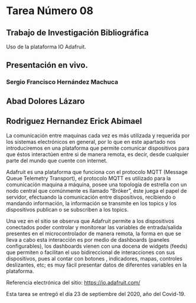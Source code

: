 # Tarea Número 08
## Trabajo de Investigación Bibliográfica
Uso de la plataforma IO Adafruit.
## Presentación en vivo.
### Sergio Francisco Hernández Machuca

## Abad Dolores Lázaro
## Rodriguez Hernandez Erick Abimael 

La comunicación entre maquinas cada vez es más utilizada y requerida por los sistemas electrónicos
en general, por lo que en este apartado nos introduciremos en una plataforma que permite comunicar
dispositivos para que éstos interactúen entre si de manera remota, es decir, desde cualquier parte
del mundo que cuente con internet.

Adafruit es una plataforma que funciona con el protocolo MQTT (Message Queue Telemetry
Transport), el protocolo MQTT es utilizado para la comunicación maquina a máquina, posee una
topología de estrella con un nodo central que comúnmente es llamado “Bróker”, éste juega el papel
de servidor, efectuando la comunicación entre dispositivos, recibiendo o mandando información, la
información se transmite en los topics y los dispositivos publican o se subscriben a los topics.

Una vez en el sitio se observa que Adafruit permite a los dispositivos conectados poder controlar y
monitorear las variables de entrada/salida presentes en el microcontrolador de manera remota, la
forma en que se lleva a cabo esta interacción es por medio de dashboards (paneles configurables),
los dashboards vienen con una docena de widgets (feeds) que permiten o facilitan el uso
bidireccional de interacciones con sus dispositivos, pues al contar con botones , indicadores, mapas,
controles deslizantes, etc; es muy fácil presentar datos de diferentes variables en la plataforma.

Referencia electrónica del sitio: https://io.adafruit.com/



Esta tarea se entregó el día 23 de septiembre del 2020, año del Covid-19.
